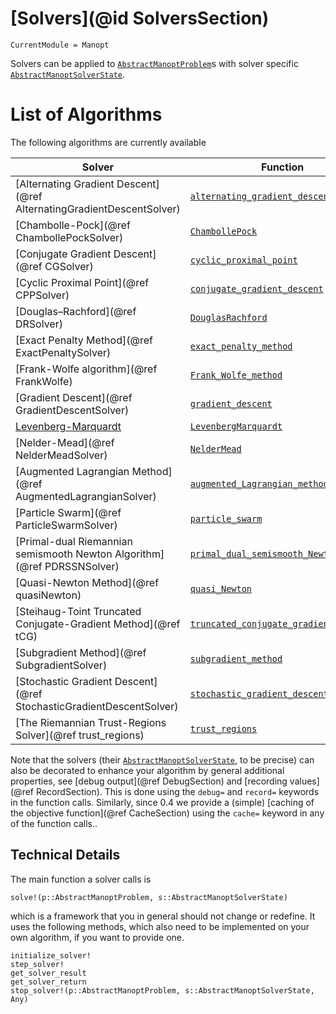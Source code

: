 
# [Solvers](@id SolversSection)

```@meta
CurrentModule = Manopt
```

Solvers can be applied to [`AbstractManoptProblem`](@ref)s with solver
specific [`AbstractManoptSolverState`](@ref).

# List of Algorithms

The following algorithms are currently available

| Solver  | Function   | State |
----------|--------|-------------------|
[Alternating Gradient Descent](@ref AlternatingGradientDescentSolver) | [`alternating_gradient_descent`](@ref) | [`AlternatingGradientDescentState`](@ref) |
[Chambolle-Pock](@ref ChambollePockSolver) | [`ChambollePock`](@ref) | [`TwoManifoldProblem`](@ref), [`ChambollePockState`](@ref) |
[Conjugate Gradient Descent](@ref CGSolver) | [`cyclic_proximal_point`](@ref) | [`CyclicProximalPointState`](@ref) |
[Cyclic Proximal Point](@ref CPPSolver) | [`conjugate_gradient_descent`](@ref) |  [`ConjugateGradientDescentState`](@ref) |
[Douglas–Rachford](@ref DRSolver) | [`DouglasRachford`](@ref) | [`DouglasRachfordState`](@ref) |
[Exact Penalty Method](@ref ExactPenaltySolver) | [`exact_penalty_method`](@ref) |  [`ExactPenaltyMethodState`](@ref) |
[Frank-Wolfe algorithm](@ref FrankWolfe) | [`Frank_Wolfe_method`](@ref) | [`FrankWolfeState`](@ref) |
[Gradient Descent](@ref GradientDescentSolver) | [`gradient_descent`](@ref) |   [`GradientDescentState`](@ref) |
[Levenberg-Marquardt](@ref) | [`LevenbergMarquardt`](@ref) | [`LevenbergMarquardtState`](@ref) |
[Nelder-Mead](@ref NelderMeadSolver) | [`NelderMead`](@ref) | [`NelderMeadState`](@ref) |
[Augmented Lagrangian Method](@ref AugmentedLagrangianSolver) | [`augmented_Lagrangian_method`](@ref)|  [`AugmentedLagrangianMethodState`](@ref) |
[Particle Swarm](@ref ParticleSwarmSolver) | [`particle_swarm`](@ref) | [`ParticleSwarmState`](@ref) |
[Primal-dual Riemannian semismooth Newton Algorithm](@ref PDRSSNSolver) | [`primal_dual_semismooth_Newton`](@ref) | [`TwoManifoldProblem`](@ref), [`PrimalDualSemismoothNewtonState`](@ref) |
[Quasi-Newton Method](@ref quasiNewton) | [`quasi_Newton`](@ref)| [`QuasiNewtonState`](@ref) |
[Steihaug-Toint Truncated Conjugate-Gradient Method](@ref tCG) | [`truncated_conjugate_gradient_descent`](@ref) |
[Subgradient Method](@ref SubgradientSolver) | [`subgradient_method`](@ref) | [`SubGradientMethodState`](@ref) |
[Stochastic Gradient Descent](@ref StochasticGradientDescentSolver) | [`stochastic_gradient_descent`](@ref) | [`StochasticGradientDescentState`](@ref) |
[The Riemannian Trust-Regions Solver](@ref trust_regions) | [`trust_regions`](@ref) | [`TrustRegionsState`](@ref) |

Note that the solvers (their [`AbstractManoptSolverState`](@ref), to be precise) can also be decorated to enhance your algorithm by general additional properties, see [debug output](@ref DebugSection) and [recording values](@ref RecordSection). This is done using the `debug=` and `record=` keywords in the function calls. Similarly, since 0.4 we provide a (simple) [caching of the objective function](@ref CacheSection) using the `cache=` keyword in any of the function calls..

## Technical Details

 The main function a solver calls is

```@docs
solve!(p::AbstractManoptProblem, s::AbstractManoptSolverState)
```

which is a framework that you in general should not change or redefine.
It uses the following methods, which also need to be implemented on your own
algorithm, if you want to provide one.

```@docs
initialize_solver!
step_solver!
get_solver_result
get_solver_return
stop_solver!(p::AbstractManoptProblem, s::AbstractManoptSolverState, Any)
```
